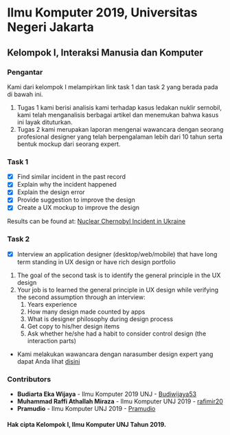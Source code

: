 # Ilmu Komputer 2019, Universitas Negeri Jakarta
## Kelompok I, Interaksi Manusia dan Komputer

### Pengantar
Kami dari kelompok I melampirkan link task 1 dan task 2 yang berada pada di bawah ini.
1. Tugas 1 kami berisi analisis kami terhadap kasus ledakan nuklir sernobil, kami telah menganalisis berbagai artikel dan menemukan bahwa kasus ini layak dituturkan. 
2. Tugas 2 kami merupakan laporan mengenai wawancara dengan seorang profesional designer yang telah berpengalaman lebih dari 10 tahun serta bentuk mockup dari seorang expert.

### Task 1
- [x] Find similar incident in the past record
- [x] Explain why the incident happened
- [x] Explain the design error
- [x] Provide suggestion to improve the design
- [x] Create a UX mockup to improve the design

Results can be found at: [Nuclear Chernobyl Incident in Ukraine](https://github.com/rafimir20/kelompok-I-hci/tree/Task-1)


### Task 2
- [x] Interview an application designer (desktop/web/mobile) that have long term standing in UX design or have rich design portfolio
1. The goal of the second task is to identify the general principle in the UX design
2. Your job is to learned the general principle in UX design while verifying the second assumption through an interview:
    1. Years experience
    2. How many design made counted by apps
    3. What is designer philosophy during design process
    4. Get copy to his/her design items
    5. Ask whether he/she had a habit to consider control design (the interaction parts)

* Kami melakukan wawancara dengan narasumber design expert yang dapat Anda lihat [disini](https://github.com/rafimir20/kelompok-I-hci/tree/Task-2)

### Contributors
* **Budiarta Eka Wijaya** - Ilmu Komputer 2019 UNJ - [Budiwijaya53](https://github.com/Budiwijaya53)
* **Muhammad Raffi Athallah Miraza** - Ilmu Komputer UNJ 2019 - [rafimir20](https://github.com/rafimir20)
* **Pramudio** - Ilmu Komputer UNJ 2019 - [Pramudio](https://github.com/Pramudio-Ilkom)

#### Hak cipta Kelompok I, Ilmu Komputer UNJ Tahun 2019.
